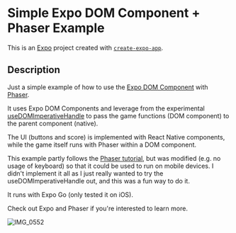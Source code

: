 # Simple Expo DOM Component + Phaser Example

This is an [Expo](https://expo.dev) project created with [`create-expo-app`](https://www.npmjs.com/package/create-expo-app).

## Description

Just a simple example of how to use the [Expo DOM Component](https://docs.expo.dev/guides/dom-components/) with [Phaser](https://phaser.io/).

It uses Expo DOM Components and leverage from the experimental [useDOMImperativeHandle](https://docs.expo.dev/guides/dom-components/#passing-refs) to pass the game functions (DOM component) to the parent component (native).

The UI (buttons and score) is implemented with React Native components, while the game itself runs with Phaser within a DOM component.

This example partly follows the [Phaser tutorial](https://phaser.io/tutorials/making-your-first-phaser-3-game/part1), but was modified (e.g. no usage of keyboard) so that it could be used to run on mobile devices. I didn't implement it all as I just really wanted to try the useDOMImperativeHandle out, and this was a fun way to do it.

It runs with Expo Go (only tested it on iOS).

Check out Expo and Phaser if you're interested to learn more.

![IMG_0552](https://github.com/user-attachments/assets/37e8ff9c-2516-440c-90f2-a4fc715e44f6)
